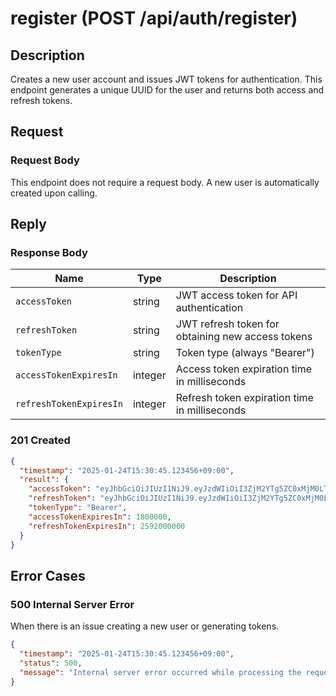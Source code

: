 # register (POST /api/auth/register)

## Description
Creates a new user account and issues JWT tokens for authentication. This endpoint generates a unique UUID for the user and returns both access and refresh tokens.

## Request

### Request Body
This endpoint does not require a request body. A new user is automatically created upon calling.

## Reply

### Response Body

| Name                    | Type    | Description                                          |
|-------------------------|---------|------------------------------------------------------|
| `accessToken`           | string  | JWT access token for API authentication             |
| `refreshToken`          | string  | JWT refresh token for obtaining new access tokens   |
| `tokenType`             | string  | Token type (always "Bearer")                        |
| `accessTokenExpiresIn`  | integer | Access token expiration time in milliseconds        |
| `refreshTokenExpiresIn` | integer | Refresh token expiration time in milliseconds       |

### 201 Created

```json
{
  "timestamp": "2025-01-24T15:30:45.123456+09:00",
  "result": {
    "accessToken": "eyJhbGciOiJIUzI1NiJ9.eyJzdWIiOiI3ZjM2YTg5ZC0xMjM0LTQ1NjctODkwMS0yMzQ1Njc4OTBhYmMiLCJpYXQiOjE3MDU5OTgwNDUsImV4cCI6MTcwNTk5OTg0NX0.xxxxxxxxxxxxxxxxxxxxxxxxxxxxxxxxxxxxxxxxxxx",
    "refreshToken": "eyJhbGciOiJIUzI1NiJ9.eyJzdWIiOiI3ZjM2YTg5ZC0xMjM0LTQ1NjctODkwMS0yMzQ1Njc4OTBhYmMiLCJpYXQiOjE3MDU5OTgwNDUsImV4cCI6MTcwNjYwMjg0NX0.yyyyyyyyyyyyyyyyyyyyyyyyyyyyyyyyyyyyyyyyyyy",
    "tokenType": "Bearer",
    "accessTokenExpiresIn": 1800000,
    "refreshTokenExpiresIn": 2592000000
  }
}
```

## Error Cases

### 500 Internal Server Error
When there is an issue creating a new user or generating tokens.

```json
{
  "timestamp": "2025-01-24T15:30:45.123456+09:00",
  "status": 500,
  "message": "Internal server error occurred while processing the request"
}
```
